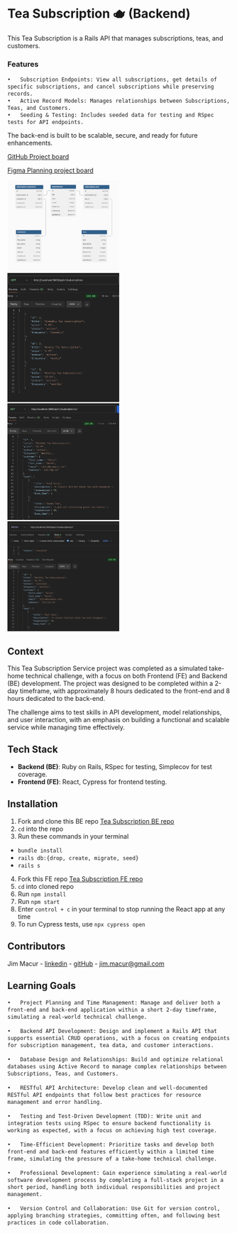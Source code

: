# Tea Subscription 🫖 (Backend)

This Tea Subscription is a Rails API that manages subscriptions, teas, and customers.

### Features
	•	Subscription Endpoints: View all subscriptions, get details of specific subscriptions, and cancel subscriptions while preserving records.
	•	Active Record Models: Manages relationships between Subscriptions, Teas, and Customers.
	•	Seeding & Testing: Includes seeded data for testing and RSpec tests for API endpoints.

The back-end is built to be scalable, secure, and ready for future enhancements.

[GitHub Project board](https://github.com/users/jimmacur/projects/12)

[Figma Planning project board](https://www.figma.com/board/52FUFMkcAHFmeJ2qYQCtzJ/Take-Home-final-mod-3?node-id=0-1&node-type=canvas&t=3rete0JI4XdkUFN2-0)

<img src="./assets/dbio.png" alt="homepage view" width="50%">

<img src="./assets/postman_all.png" alt="homepage view" width="50%">

<img src="./assets/postman_1.png" alt="homepage view" width="50%">

<img src="./assets/postman_update.png" alt="homepage view" width="50%">



## Context

This Tea Subscription Service project was completed as a simulated take-home technical challenge, with a focus on both Frontend (FE) and Backend (BE) development. The project was designed to be completed within a 2-day timeframe, with approximately 8 hours dedicated to the front-end and 8 hours dedicated to the back-end.

The challenge aims to test skills in API development, model relationships, and user interaction, with an emphasis on building a functional and scalable service while managing time effectively.


## Tech Stack

- **Backend (BE)**: Ruby on Rails, RSpec for testing, Simplecov for test coverage.
- **Frontend (FE)**: React, Cypress for frontend testing.


## Installation

1. Fork and clone this BE repo 
[Tea Subscription BE repo](https://github.com/jimmacur/tea-subscription-BE)
2. `cd` into the repo
2. Run these commands in your terminal
  - `bundle install`
  -  `rails db:{drop, create, migrate, seed}`
  -  `rails s`

4. Fork this FE repo
[Tea Subscription FE repo]()
5. `cd` into cloned repo
6. Run `npm install`
7. Run `npm start`
8.  Enter `control + c` in your terminal to stop running the React app at any time
9. To run Cypress tests, use `npx cypress open`


<h2> Contributors </h2>

Jim Macur - [linkedin](https://www.linkedin.com/in/jimmacur/) - [gitHub](https://github.com/jimmacur) - jim.macur@gmail.com 

## Learning Goals

	•	Project Planning and Time Management: Manage and deliver both a front-end and back-end application within a short 2-day timeframe, simulating a real-world technical challenge.

	•	Backend API Development: Design and implement a Rails API that supports essential CRUD operations, with a focus on creating endpoints for subscription management, tea data, and customer interactions.

	•	Database Design and Relationships: Build and optimize relational databases using Active Record to manage complex relationships between Subscriptions, Teas, and Customers.

	•	RESTful API Architecture: Develop clean and well-documented RESTful API endpoints that follow best practices for resource management and error handling.

	•	Testing and Test-Driven Development (TDD): Write unit and integration tests using RSpec to ensure backend functionality is working as expected, with a focus on achieving high test coverage.

	•	Time-Efficient Development: Prioritize tasks and develop both front-end and back-end features efficiently within a limited time frame, simulating the pressure of a take-home technical challenge.

	•	Professional Development: Gain experience simulating a real-world software development process by completing a full-stack project in a short period, handling both individual responsibilities and project management.

	•	Version Control and Collaboration: Use Git for version control, applying branching strategies, committing often, and following best practices in code collaboration.